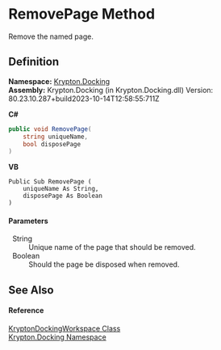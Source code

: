 # RemovePage Method


Remove the named page.



## Definition
**Namespace:** <a href="98399376-cf41-9454-4b4d-4fab2ca20bc7.md">Krypton.Docking</a>  
**Assembly:** Krypton.Docking (in Krypton.Docking.dll) Version: 80.23.10.287+build2023-10-14T12:58:55:711Z

**C#**
``` C#
public void RemovePage(
	string uniqueName,
	bool disposePage
)
```
**VB**
``` VB
Public Sub RemovePage ( 
	uniqueName As String,
	disposePage As Boolean
)
```



#### Parameters
<dl><dt>  String</dt><dd>Unique name of the page that should be removed.</dd><dt>  Boolean</dt><dd>Should the page be disposed when removed.</dd></dl>

## See Also


#### Reference
<a href="e814f693-ffbf-63be-9a64-6d22d79d6ffd.md">KryptonDockingWorkspace Class</a>  
<a href="98399376-cf41-9454-4b4d-4fab2ca20bc7.md">Krypton.Docking Namespace</a>  
